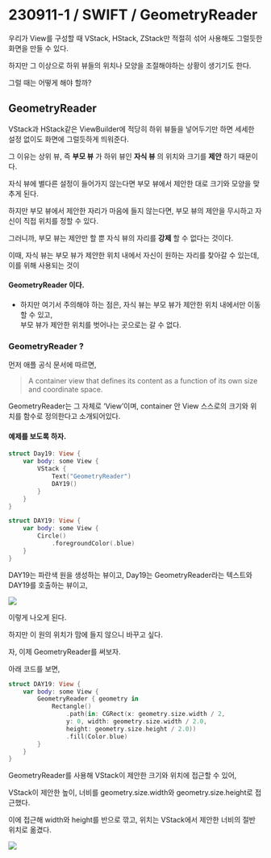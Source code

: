 # 230911-1 / SWIFT / GeometryReader

우리가 View를 구성할 때 VStack, HStack, ZStack만 적절히 섞어 사용해도 그럴듯한 화면을 만들 수 있다.

하지만 그 이상으로 하위 뷰들의 위치나 모양을 조절해야하는 상황이 생기기도 한다. 

그럴 때는 어떻게 해야 할까?

## GeometryReader

VStack과 HStack같은 ViewBuilder에 적당히 하위 뷰들을 넣어두기만 하면 세세한 설정 없이도 화면에 그럴듯하게 띄워준다.

그 이유는 상위 뷰, 즉 __부모 뷰__ 가 하위 뷰인 __자식 뷰__ 의 위치와 크기를 __제안__ 하기 때문이다.

자식 뷰에 별다른 설정이 들어가지 않는다면 부모 뷰에서 제안한 대로 크기와 모양을 맞추게 된다. 

하지만 부모 뷰에서 제안한 자리가 마음에 들지 않는다면, 부모 뷰의 제안을 무시하고 자신이 직접 위치를 정할 수 있다.

그러니까, 부모 뷰는 제안만 할 뿐 자식 뷰의 자리를 __강제__ 할 수 없다는 것이다. 

이때, 자식 뷰는 부모 뷰가 제안한 위치 내에서 자신이 원하는 자리를 찾아갈 수 있는데, 이를 위해 사용되는 것이

#### GeometryReader 이다.

- 하지만 여기서 주의해야 하는 점은, 자식 뷰는 부모 뷰가 제안한 위치 내에서만 이동할 수 있고, <br>
  부모 뷰가 제안한 위치를 벗어나는 곳으로는 갈 수 없다.

### GeometryReader ?

먼저 애플 공식 문서에 따르면, 

> A container view that defines its content as a function of its own size and coordinate space.

GeometryReader는 그 자체로 ‘View’이며, container 안 View 스스로의 크기와 위치를 함수로 정의한다고 소개되어있다.

#### 예제를 보도록 하자.

```swift
struct Day19: View {
    var body: some View {
        VStack {
            Text("GeometryReader")
            DAY19()
        }
    }
}

struct DAY19: View {
    var body: some View {
        Circle()
            .foregroundColor(.blue)
    }
}
```

DAY19는 파란색 원을 생성하는 뷰이고, Day19는 GeometryReader라는 텍스트와 DAY19를 호출하는 뷰이고,

<img src="/Users/mac/Desktop/All-Github/TIL/사진/스크린샷 2023-09-11 오후 11.03.52.png">

이렇게 나오게 된다. 

하지만 이 원의 위치가 맘에 들지 않으니 바꾸고 싶다. 

자, 이제 GeometryReader를 써보자. 

아래 코드를 보면,

```swift
struct DAY19: View {
    var body: some View {
        GeometryReader { geometry in
            Rectangle()
                .path(in: CGRect(x: geometry.size.width / 2, 
                y: 0, width: geometry.size.width / 2.0,
                height: geometry.size.height / 2.0))
                .fill(Color.blue)
        }
    }
}
```

GeometryReader를 사용해 VStack이 제안한 크기와 위치에 접근할 수 있어, 

VStack이 제안한 높이, 너비를 geometry.size.width와 geometry.size.height로 접근했다. 

이에 접근해 width와 height를 반으로 깎고, 위치는 VStack에서 제안한 너비의 절반 위치로 옮겼다.

<img src="/Users/mac/Desktop/All-Github/TIL/사진/스크린샷 2023-09-11 오후 11.03.22.png">